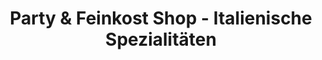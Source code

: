 ---
title: "Party & Feinkost Shop - Italienische Spezialitäten"
url: /grafing-bei-muenchen/party-und-feinkost-shop-italienische-spezialitaeten/
shop: Feinkost
---